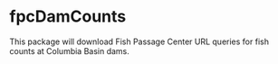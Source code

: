 # fpcDamCounts
This package will download Fish Passage Center URL queries for fish counts at Columbia Basin dams.
